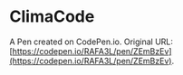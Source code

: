 # ClimaCode

A Pen created on CodePen.io. Original URL: [https://codepen.io/RAFA3L/pen/ZEmBzEv](https://codepen.io/RAFA3L/pen/ZEmBzEv).

